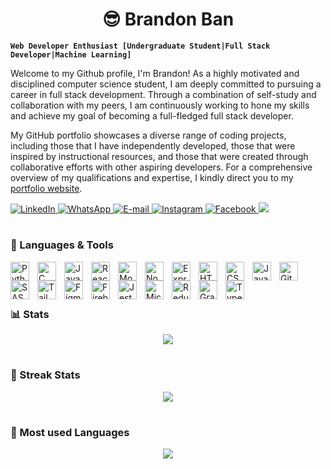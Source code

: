 <h1 align="center">😎 Brandon Ban</h1>

**`Web Developer Enthusiast [Undergraduate Student|Full Stack Developer|Machine Learning]`**

<p text-align="justify">
Welcome to my Github profile, I'm Brandon! As a highly motivated and disciplined computer science student, I am deeply committed to pursuing a career in full stack development. Through a combination of self-study and collaboration with my peers, I am continuously working to hone my skills and achieve my goal of becoming a full-fledged full stack developer. 

My GitHub portfolio showcases a diverse range of coding projects, including those that I have independently developed, those that were inspired by instructional resources, and those that were created through collaborative efforts with other aspiring developers. For a comprehensive overview of my qualifications and expertise, I kindly direct you to my <a href="https://www.bbkx.live/">portfolio website</a>.
</p>

<p align="left">
    <a href="https://www.linkedin.com/in/bbkx/">
        <img alt="LinkedIn" title="Checkout My LinkedIn Profile" src="https://custom-icon-badges.demolab.com/badge/LinkedIn-0077B5?style=for-the-badge&logo=linkedin&logoColor=white"/>
    </a>
    <a href="https://api.whatsapp.com/send?phone=60162989269&text=Hi!%20I%27d%20like%20to%20get%20more%20information.">
        <img alt="WhatsApp" title="Contact me via WhatsApp" src="https://custom-icon-badges.demolab.com/badge/WhatsApp-25D366?style=for-the-badge&logo=whatsapp&logoColor=white">
    </a>
    <a href="mailto:bbkx226@gmail.com">
        <img alt="E-mail" title="Contact me via E-mail" src="https://custom-icon-badges.demolab.com/badge/Email-8B0000?style=for-the-badge&logo=mail&logoColor=white">
    </a>
    <a href="https://www.instagram.com/bbkx_/">
        <img alt="Instagram" title="Contact me via Instagram" src="https://custom-icon-badges.demolab.com/badge/Instagram-E4405F?style=for-the-badge&logo=instagram&logoColor=white">
    </a>
    <a href="https://www.facebook.com/bbkx.0226/">
        <img alt="Facebook" title="Contact me via Facebook" src="https://custom-icon-badges.demolab.com/badge/Facebook-1877F2?style=for-the-badge&logo=facebook&logoColor=white">
    </a>
    <img src="https://komarev.com/ghpvc/?username=bbkx226&color=blueviolet&style=for-the-badge&label=Profile+Views">
</p>

#
### 🌟 Languages & Tools
<img align="left" alt="Python" width="30px" style="padding-right:10px;" src="https://cdn.jsdelivr.net/gh/devicons/devicon/icons/python/python-plain.svg" />
<img align="left" alt="C" width="30px" style="padding-right:10px;" src="https://cdn.jsdelivr.net/gh/devicons/devicon/icons/c/c-line.svg" />
<img align="left" alt="Java" width="30px" style="padding-right:10px;" src="https://cdn.jsdelivr.net/gh/devicons/devicon/icons/java/java-original.svg" />
<img align="left" alt="React" width="30px" style="padding-right:10px;" src="https://cdn.jsdelivr.net/gh/devicons/devicon/icons/react/react-original.svg" />
<img align="left" alt="MongoDB" width="30px" style="padding-right:10px;" src="https://cdn.jsdelivr.net/gh/devicons/devicon/icons/mongodb/mongodb-original-wordmark.svg" />
<img align="left" alt="NodeJS" width="30px" style="padding-right:10px;" src="https://cdn.jsdelivr.net/gh/devicons/devicon/icons/nodejs/nodejs-original.svg" />
<img align="left" alt="Express" width="30px" style="padding-right:10px;" src="https://cdn.jsdelivr.net/gh/devicons/devicon/icons/express/express-original.svg" />
<img align="left" alt="HTML" width="30px" style="padding-right:10px;" src="https://cdn.jsdelivr.net/gh/devicons/devicon/icons/html5/html5-original.svg" />
<img align="left" alt="CSS" width="30px" style="padding-right:10px;" src="https://cdn.jsdelivr.net/gh/devicons/devicon/icons/css3/css3-original.svg" />
<img align="left" alt="Javascript" width="30px" style="padding-right:10px;" src="https://cdn.jsdelivr.net/gh/devicons/devicon/icons/javascript/javascript-original.svg" />
<img align="left" alt="Git" width="30px" style="padding-right:10px;" src="https://cdn.jsdelivr.net/gh/devicons/devicon/icons/git/git-original.svg" />
<img align="left" alt="SASS" width="30px" style="padding-right:10px;" src="https://cdn.jsdelivr.net/gh/devicons/devicon/icons/sass/sass-original.svg" />
<img align="left" alt="Tailwind" width="30px" style="padding-right:10px;" src="https://cdn.jsdelivr.net/gh/devicons/devicon/icons/tailwindcss/tailwindcss-original-wordmark.svg" />
<img align="left" alt="Figma" width="30px" style="padding-right:10px;" src="https://cdn.jsdelivr.net/gh/devicons/devicon/icons/figma/figma-original.svg" />
<img align="left" alt="Firebase" width="30px" style="padding-right:10px;" src="https://cdn.jsdelivr.net/gh/devicons/devicon/icons/firebase/firebase-plain.svg" />
<img align="left" alt="Jest" width="30px" style="padding-right:10px;" src="https://cdn.jsdelivr.net/gh/devicons/devicon/icons/jest/jest-plain.svg" />
<img align="left" alt="Microsoft SQL Server" width="30px" style="padding-right:10px;" src="https://cdn.jsdelivr.net/gh/devicons/devicon/icons/microsoftsqlserver/microsoftsqlserver-plain.svg" />
<img align="left" alt="Redux" width="30px" style="padding-right:10px;" src="https://cdn.jsdelivr.net/gh/devicons/devicon/icons/redux/redux-original.svg" />
<img align="left" alt="GraphQL" width="30px" style="padding-right:10px;" src="https://cdn.jsdelivr.net/gh/devicons/devicon/icons/graphql/graphql-plain-wordmark.svg" />
<img align="left" alt="TypeScript" width="30px" style="padding-right:10px;" src="https://cdn.jsdelivr.net/gh/devicons/devicon/icons/typescript/typescript-original.svg" />
<br>
<br>

#
### 📊 Stats
<p align="center">
    <img src="https://github-readme-stats.vercel.app/api?username=bbkx226&show_icons=true&theme=great-gatsby&count_private=true">
</p>

#
### 💪 Streak Stats
<p align="center">
    <img src="https://streak-stats.demolab.com/?user=bbkx226&theme=dark">
</p>

#
### 🧰 Most used Languages
<p align="center">
    <img src="https://github-readme-stats.vercel.app/api/top-langs/?username=bbkx226&layout=compact">
</p>













